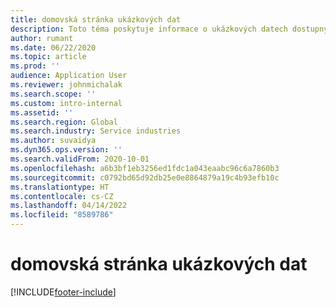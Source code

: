 ```yaml
---
title: domovská stránka ukázkových dat
description: Toto téma poskytuje informace o ukázkových datech dostupných pro Dynamics 365 Project Operations.
author: rumant
ms.date: 06/22/2020
ms.topic: article
ms.prod: ''
audience: Application User
ms.reviewer: johnmichalak
ms.search.scope: ''
ms.custom: intro-internal
ms.assetid: ''
ms.search.region: Global
ms.search.industry: Service industries
ms.author: suvaidya
ms.dyn365.ops.version: ''
ms.search.validFrom: 2020-10-01
ms.openlocfilehash: a6b3bf1eb3256ed1fdc1a043eaabc96c6a7860b3
ms.sourcegitcommit: c0792bd65d92db25e0e8864879a19c4b93efb10c
ms.translationtype: HT
ms.contentlocale: cs-CZ
ms.lasthandoff: 04/14/2022
ms.locfileid: "8589786"
---
```

# <a name="sample-data-home-page"></a>domovská stránka ukázkových dat


[!INCLUDE[footer-include](../includes/footer-banner.md)]